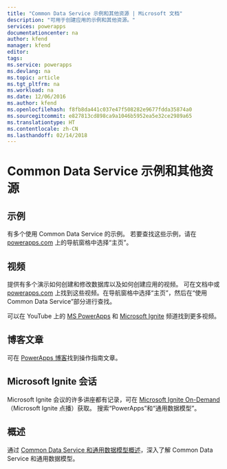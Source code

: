 ```yaml
---
title: "Common Data Service 示例和其他资源 | Microsoft 文档"
description: "可用于创建应用的示例和其他资源。"
services: powerapps
documentationcenter: na
author: kfend
manager: kfend
editor: 
tags: 
ms.service: powerapps
ms.devlang: na
ms.topic: article
ms.tgt_pltfrm: na
ms.workload: na
ms.date: 12/06/2016
ms.author: kfend
ms.openlocfilehash: f8fb8da441c037e47f508282e9677fdda35874a0
ms.sourcegitcommit: e827813cd898ca9a1046b5952ea5e32ce2989a65
ms.translationtype: HT
ms.contentlocale: zh-CN
ms.lasthandoff: 02/14/2018
---
```

# <a name="samples-and-other-resources--for-the-common-data-service"></a>Common Data Service 示例和其他资源
## <a name="samples"></a>示例
有多个使用 Common Data Service 的示例。 若要查找这些示例，请在 [powerapps.com](https://web.powerapps.com) 上的导航窗格中选择“主页”。

## <a name="videos"></a>视频
提供有多个演示如何创建和修改数据库以及如何创建应用的视频。 可在文档中或 [powerapps.com](https://web.powerapps.com) 上找到这些视频。在导航窗格中选择“主页”，然后在“使用 Common Data Service”部分进行查找。

可以在 YouTube 上的 [MS PowerApps](https://www.youtube.com/channel/UCGfWR2ekfRFckLjev6eQYLg) 和 [Microsoft Ignite](https://www.youtube.com/channel/UCrhJmfAGQ5K81XQ8_od1iTg) 频道找到更多视频。

## <a name="blog-posts"></a>博客文章
可在 [PowerApps 博客](https://powerapps.microsoft.com/blog/)找到操作指南文章。

## <a name="microsoft-ignite-sessions"></a>Microsoft Ignite 会话
Microsoft Ignite 会议的许多讲座都有记录，可在 [Microsoft Ignite On-Demand](https://myignite.microsoft.com/videos) （Microsoft Ignite 点播）获取。 搜索“PowerApps”和“通用数据模型”。

## <a name="overview"></a>概述
通过 [Common Data Service 和通用数据模型概述](https://docs.microsoft.com/common-data-service/entity-reference/security-model)，深入了解 Common Data Service 和通用数据模型。

